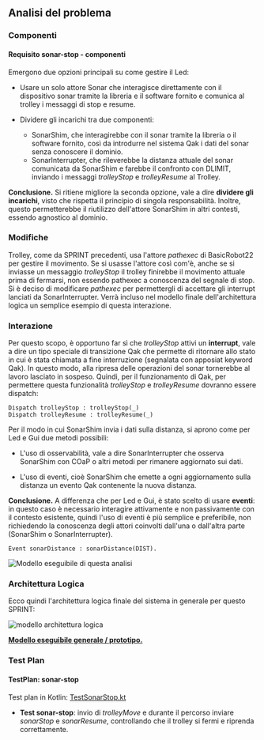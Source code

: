## Analisi del problema

### Componenti

#### Requisito **sonar-stop** - componenti

Emergono due opzioni principali su come gestire il Led:

- Usare un solo attore Sonar che interagisce direttamente con il dispositivo sonar tramite la libreria e il software fornito e comunica al trolley i messaggi di stop e resume.

- Dividere gli incarichi tra due componenti:
    - SonarShim, che interagirebbe con il sonar tramite la libreria o il
    software fornito, così da introdurre nel sistema Qak i dati del sonar senza conoscere il dominio.
    - SonarInterrupter, che rileverebbe la distanza attuale del sonar comunicata da SonarShim e farebbe il confronto con DLIMIT, inviando i messaggi *trolleyStop* e *trolleyResume* al Trolley.

**Conclusione.** Si ritiene migliore la seconda opzione, vale a dire **dividere gli incarichi**, visto che rispetta il principio di singola responsabilità. Inoltre, questo permetterebbe il riutilizzo dell'attore SonarShim in altri contesti, essendo agnostico al dominio.

### Modifiche

Trolley, come da SPRINT precedenti, usa l'attore *pathexec* di BasicRobot22 per gestire il movimento. Se si usasse l'attore così com'è, anche se si inviasse un messaggio *trolleyStop* il trolley finirebbe il movimento attuale prima di fermarsi, non essendo pathexec a conoscenza del segnale di stop. Si è deciso di modificare *pathexec* per permettergli di accettare gli interrupt lanciati da SonarInterrupter. Verrà incluso nel modello finale dell'architettura logica un semplice esempio di questa interazione.

### Interazione

Per questo scopo, è opportuno far sì che *trolleyStop* attivi un **interrupt**, vale a dire un tipo speciale di transizione Qak che permette di ritornare allo stato in cui è stata chiamata a fine interruzione (segnalata con apposiat keyword Qak). In questo modo, alla ripresa delle operazioni del sonar tornerebbe al lavoro lasciato in sospeso. Quindi, per il funzionamento di Qak, per permettere questa funzionalità *trolleyStop* e *trolleyResume* dovranno essere dispatch:

```
Dispatch trolleyStop : trolleyStop(_)
Dispatch trolleyResume : trolleyResume(_)
```

Per il modo in cui SonarShim invia i dati sulla distanza, si aprono come per Led e Gui due metodi possibili:

- L'uso di osservabilità, vale a dire SonarInterrupter che osserva SonarShim con COaP o altri metodi per rimanere aggiornato sui dati.

- L'uso di eventi, cioè SonarShim che emette a ogni aggiornamento sulla distanza un evento Qak contenente la nuova distanza.

**Conclusione.** A differenza che per Led e Gui, è stato scelto di usare **eventi**: in questo caso è necessario interagire attivamente e non passivamente con il contesto esistente, quindi l'uso di eventi è più semplice e preferibile, non richiedendo la conoscenza degli attori coinvolti dall'una o dall'altra parte (SonarShim o SonarInterrupter).

```
Event sonarDistance : sonarDistance(DIST).
```

![Modello eseguibile di questa analisi](../model.problema/src/pro_sonar_stop.qak)

### Architettura Logica

Ecco quindi l'architettura logica finale del sistema in generale per questo SPRINT:

![modello architettura logica](img/sprint3_pro_arch.jpg)

[**Modello eseguibile generale / prototipo.**](../wasteservice.prototype/src/prototype_sprint3.qak)

### Test Plan

#### TestPlan: sonar-stop

Test plan in Kotlin: [TestSonarStop.kt](../wasteservice.prototype/test/it/unibo/TestSonarStop.kt)

- **Test sonar-stop**: invio di *trolleyMove* e durante il percorso inviare *sonarStop* e *sonarResume*, controllando che il trolley si fermi e riprenda correttamente.

